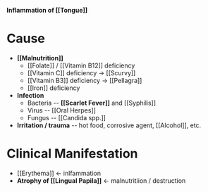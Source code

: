 **Inflammation of [[Tongue]]**

# Cause
- **[[Malnutrition]]**
	- [[Folate]] / [[Vitamin B12]] deficiency
	- [[Vitamin C]] deficiency -> [[Scurvy]]
	- [[Vitamin B3]] deficiency -> [[Pellagra]]
	- [[Iron]] deficiency
- **Infection**
	- Bacteria -- **[[Scarlet Fever]]** and [[Syphilis]]
	- Virus -- [[Oral Herpes]]
	- Fungus -- [[Candida spp.]]
- **Irritation / trauma** -- hot food, corrosive agent, [[Alcohol]], etc.

# Clinical Manifestation
- [[Erythema]] <- inlfammation
- **Atrophy of [[Lingual Papila]]** <- malnutritiion / destruction